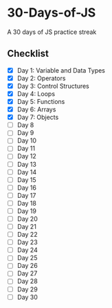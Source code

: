 # 30-Days-of-JS

A 30 days of JS practice streak

## Checklist

- [x] Day 1: Variable and Data Types
- [x] Day 2: Operators
- [x] Day 3: Control Structures
- [x] Day 4: Loops
- [x] Day 5: Functions
- [x] Day 6: Arrays
- [x] Day 7: Objects
- [ ] Day 8
- [ ] Day 9
- [ ] Day 10
- [ ] Day 11
- [ ] Day 12
- [ ] Day 13
- [ ] Day 14
- [ ] Day 15
- [ ] Day 16
- [ ] Day 17
- [ ] Day 18
- [ ] Day 19
- [ ] Day 20
- [ ] Day 21
- [ ] Day 22
- [ ] Day 23
- [ ] Day 24
- [ ] Day 25
- [ ] Day 26
- [ ] Day 27
- [ ] Day 28
- [ ] Day 29
- [ ] Day 30
